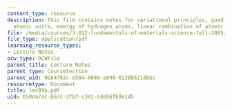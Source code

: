 ```yaml
---
content_type: resource
description: This file contains notes for variational principles, good quantum numbers,
  atomic units, energy of hydrogen atoms, linear combination of atomic model etc.
file: /media/courses/3-012-fundamentals-of-materials-science-fall-2005/b50ea7acb67c3fbfc3d1cdeb6fb9e145_lec09b.pdf
file_type: application/pdf
learning_resource_types:
- Lecture Notes
ocw_type: OCWFile
parent_title: Lecture Notes
parent_type: CourseSection
parent_uid: 9b84782c-e584-0689-a998-0228b6218bbc
resourcetype: Document
title: lec09b.pdf
uid: b50ea7ac-b67c-3fbf-c3d1-cdeb6fb9e145
---
```

